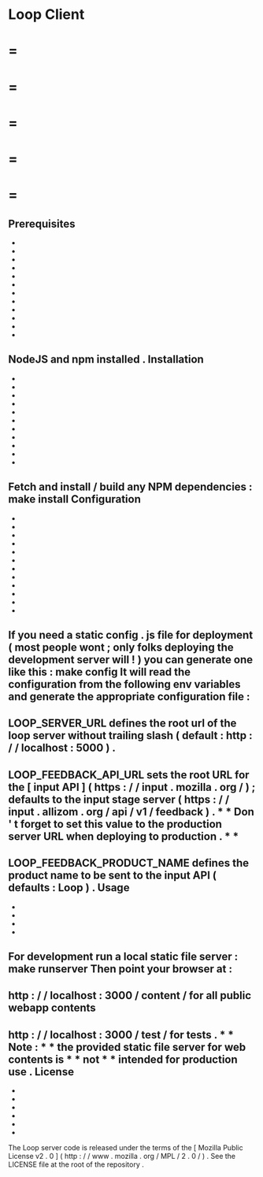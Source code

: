 Loop
Client
=
=
=
=
=
=
=
=
=
=
=
Prerequisites
-
-
-
-
-
-
-
-
-
-
-
-
-
NodeJS
and
npm
installed
.
Installation
-
-
-
-
-
-
-
-
-
-
-
-
Fetch
and
install
/
build
any
NPM
dependencies
:
make
install
Configuration
-
-
-
-
-
-
-
-
-
-
-
-
-
If
you
need
a
static
config
.
js
file
for
deployment
(
most
people
wont
;
only
folks
deploying
the
development
server
will
!
)
you
can
generate
one
like
this
:
make
config
It
will
read
the
configuration
from
the
following
env
variables
and
generate
the
appropriate
configuration
file
:
-
LOOP_SERVER_URL
defines
the
root
url
of
the
loop
server
without
trailing
slash
(
default
:
http
:
/
/
localhost
:
5000
)
.
-
LOOP_FEEDBACK_API_URL
sets
the
root
URL
for
the
[
input
API
]
(
https
:
/
/
input
.
mozilla
.
org
/
)
;
defaults
to
the
input
stage
server
(
https
:
/
/
input
.
allizom
.
org
/
api
/
v1
/
feedback
)
.
*
*
Don
'
t
forget
to
set
this
value
to
the
production
server
URL
when
deploying
to
production
.
*
*
-
LOOP_FEEDBACK_PRODUCT_NAME
defines
the
product
name
to
be
sent
to
the
input
API
(
defaults
:
Loop
)
.
Usage
-
-
-
-
-
For
development
run
a
local
static
file
server
:
make
runserver
Then
point
your
browser
at
:
-
http
:
/
/
localhost
:
3000
/
content
/
for
all
public
webapp
contents
-
http
:
/
/
localhost
:
3000
/
test
/
for
tests
.
*
*
Note
:
*
*
the
provided
static
file
server
for
web
contents
is
*
*
not
*
*
intended
for
production
use
.
License
-
-
-
-
-
-
-
The
Loop
server
code
is
released
under
the
terms
of
the
[
Mozilla
Public
License
v2
.
0
]
(
http
:
/
/
www
.
mozilla
.
org
/
MPL
/
2
.
0
/
)
.
See
the
LICENSE
file
at
the
root
of
the
repository
.
